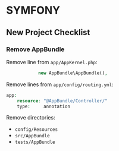 # SYMFONY

## New Project Checklist

### Remove AppBundle

Remove line from `app/AppKernel.php`:

```php
            new AppBundle\AppBundle(),
```

Remove lines from `app/config/routing.yml`:

```php
app:
    resource: "@AppBundle/Controller/"
    type:     annotation
```

Remove directories:

- `config/Resources`
- `src/AppBundle`
- `tests/AppBundle`